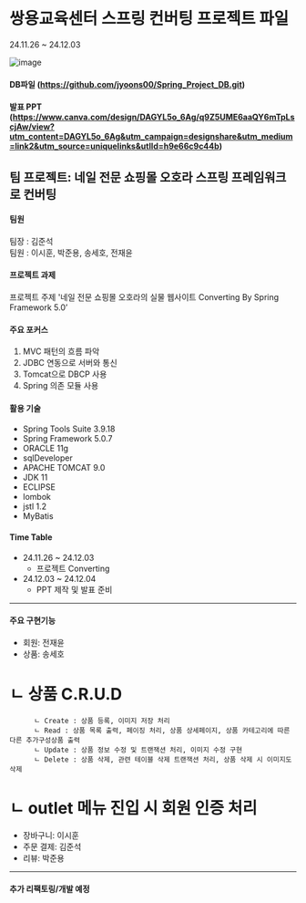 # 쌍용교육센터 스프링 컨버팅 프로젝트 파일<br>
24.11.26 ~ 24.12.03

![image](https://github.com/user-attachments/assets/b690438a-275d-4158-ace0-01c0255702bf)
#### DB파일 (https://github.com/jyoons00/Spring_Project_DB.git)<br>
#### 발표 PPT (https://www.canva.com/design/DAGYL5o_6Ag/q9Z5UME6aaQY6mTpLscjAw/view?utm_content=DAGYL5o_6Ag&utm_campaign=designshare&utm_medium=link2&utm_source=uniquelinks&utlId=h9e66c9c44b)<br>

## 팀 프로젝트: 네일 전문 쇼핑몰 오호라 스프링 프레임워크로 컨버팅

#### 팀원
팀장 : 김준석<br>
팀원 : 이시훈, 박준용, 송세호, 전재윤<br>

#### 프로젝트 과제
프로젝트 주제 '네일 전문 쇼핑몰 오호라의 실물 웹사이트 Converting By Spring Framework 5.0’<br>

#### 주요 포커스
1. MVC 패턴의 흐름 파악
2. JDBC 연동으로 서버와 통신
3. Tomcat으로 DBCP 사용
4. Spring 의존 모듈 사용

#### 활용 기술
- Spring Tools Suite 3.9.18
- Spring Framework 5.0.7
- ORACLE 11g
- sqlDeveloper
- APACHE TOMCAT 9.0
- JDK 11
- ECLIPSE
- lombok
- jstl 1.2
- MyBatis

#### Time Table
  - 24.11.26 ~ 24.12.03
    - 프로젝트 Converting
  - 24.12.03 ~ 24.12.04
    - PPT 제작 및 발표 준비
---
#### 주요 구현기능
- 회원: 전재윤
- 상품: 송세호
#        ㄴ 상품 C.R.U.D
          ㄴ Create : 상품 등록, 이미지 저장 처리
          ㄴ Read : 상품 목록 출력, 페이징 처리, 상품 상세페이지, 상품 카테고리에 따른 다른 추가구성상품 출력
          ㄴ Update : 상품 정보 수정 및 트랜잭션 처리, 이미지 수정 구현
          ㄴ Delete : 상품 삭제, 관련 테이블 삭제 트랜잭션 처리, 상품 삭제 시 이미지도 삭제
#        ㄴ outlet 메뉴 진입 시 회원 인증 처리  
- 장바구니: 이시훈
- 주문 결제: 김준석
- 리뷰: 박준용
  
---
#### 추가 리팩토링/개발 예정

